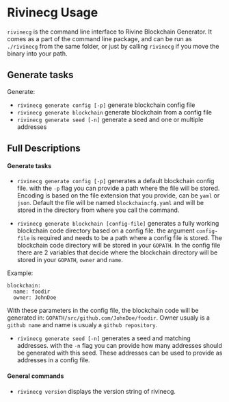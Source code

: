 Rivinecg Usage
==========

`rivinecg` is the command line interface to Rivine Blockchain Generator. It comes as a part of the command line
package, and can be run as `./rivinecg` from the same folder, or just by
calling `rivinecg` if you move the binary into your path.

Generate tasks
------------

Generate:
* `rivinecg generate config [-p]` generate blockchain config file
* `rivinecg generate blockchain` generate blockchain from a config file
* `rivinecg generate seed [-n]` generate a seed and one or multiple addresses

Full Descriptions
-----------------

#### Generate tasks

* `rivinecg generate config [-p]` generates a default blockchain config file.
with the `-p` flag you can provide a path where the file will be stored. Encoding is based on the file extension that you provide,
can be `yaml` or `json`. Default the file will be named `blockchaincfg.yaml` and will be stored in the directory from where you call the command.

* `rivinecg generate blockchain [config-file]` generates a fully working blockchain code directory based on a config file.
the argument `config-file` is required and needs to be a path where a config file is stored. The blockchain code directory will be stored in your `GOPATH`.
In the config file there are 2 variables that decide where the blockchain directory will be stored in your `GOPATH`, `owner` and `name`.

Example:

```
blockchain:
  name: foodir
  owner: JohnDoe
```

With these parameters in the config file, the blockchain code will be generated in: `GOPATH/src/github.com/JohnDoe/foodir`.
Owner usualy is a `github name` and name is usualy a `github repository`.

* `rivinecg generate seed [-n]` generates a seed and matching addresses.
with the `-n` flag you can provide how many addresses should be generated with this seed. These addresses can be used to provide as addresses in a config file.


#### General commands

* `rivinecg version` displays the version string of rivinecg.
